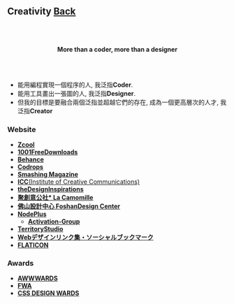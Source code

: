 ## Creativity [Back](./../README.md)

<br />
<br />

<p align="center"><strong>More than a coder, more than a designer</strong></p>

<br />
<br />

- 能用編程實現一個程序的人, 我泛指**Coder**.
- 能用工具畫出一張圖的人, 我泛指**Designer**.
- 但我的目標是要融合兩個泛指並超越它們的存在, 成為一個更高層次的人才, 我泛指**Creator**

### Website

- [**Zcool**](http://www.zcool.com.cn/)
- [**1001FreeDownloads**](http://www.1001freedownloads.com/)
- [**Behance**](http://behance.net/)
- [**Codrops**](http://tympanus.net/codrops/)
- [**Smashing Magazine**](http://www.smashingmagazine.com/)
- [**ICC**(Institute of Creative Communications)](http://www.iccworld.org/)
- [**theDesignInspirations**](http://thedesigninspiration.com/)
- [**聚創意公社&#42; La Camomille**](http://www.lacamomille.net/zh/)
- [**佛山設計中心 FoshanDesign Center**](http://fsvi.cn/)
- [**NodePlus**](http://www.nodeplus.cn/)
	- [**Activation-Group**](http://www.activation-group.com/)
- [**TerritoryStudio**](http://www.territorystudio.com/)
- [**Webデザインリンク集・ソーシャルブックマーク**](http://bm.straightline.jp/)
- [**FLATICON**](http://www.flaticon.com/)

### Awards

- [**AWWWARDS**](http://www.awwwards.com/)
- [**FWA**](http://www.thefwa.com/)
- [**CSS DESIGN WARDS**](http://www.cssdesignawards.com/)
